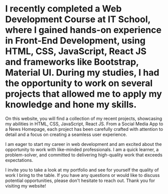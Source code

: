 # I recently completed a Web Development Course at IT School, where I gained hands-on experience in Front-End Development, using HTML, CSS, JavaScript, React JS and frameworks like Bootstrap, Material UI. During my studies, I had the opportunity to work on several projects that allowed me to apply my knowledge and hone my skills.

On this website, you will find a collection of my recent projects, showcasing my abilities in HTML, CSS, JavaScript, React JS. From a Social Media App to a News Homepage, each project has been carefully crafted with attention to detail and a focus on creating a seamless user experience.

I am eager to start my career in web development and am excited about the opportunity to work with like-minded professionals. I am a quick learner, a problem-solver, and committed to delivering high-quality work that exceeds expectations.

I invite you to take a look at my portfolio and see for yourself the quality of work I bring to the table. If you have any questions or would like to discuss potential opportunities, please don't hesitate to reach out. Thank you for visiting my website!
